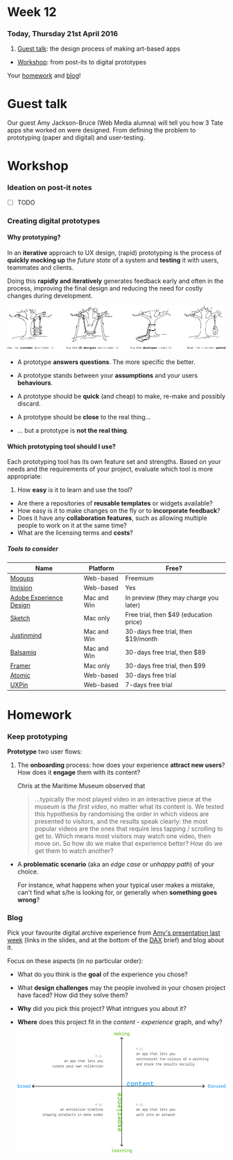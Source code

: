 # Week 12

### Today, Thursday 21st April 2016

1. [Guest talk](#guest-talk): the design process of making art-based apps 
* [Workshop](#workshop): from post-its to digital prototypes

Your [homework](#homework) and [blog](#blog)!


# Guest talk

Our guest Amy Jackson-Bruce (Web Media alumna) will tell you how 3 Tate apps she worked on were designed. From defining the problem to prototyping (paper and digital) and user-testing.

<!--You can download her slides [here](assets/amy-jackson-bruce-presentation.pdf).-->


# Workshop

### Ideation on post-it notes

- [ ] TODO

### Creating digital prototypes 

#### Why prototyping?

In an **iterative** approach to UX design, (rapid) prototyping is the process of **quickly mocking up** the *future state* of a system and **testing** it with users, teammates and clients. 

Doing this **rapidly and iteratively** generates feedback early and often in the process, improving the final design and reducing the need for costly changes during development.

![](assets/tree-swings.jpg)

* A prototype **answers questions**. The more specific the better.

* A prototype stands between your **assumptions** and your users **behaviours**.

* A prototype should be **quick** (and cheap) to make, re-make and possibly discard.

* A prototype should be **close** to the real thing...

* ... but a prototype is **not the real thing**.

#### Which prototyping tool should I use?

Each prototyping tool has its own feature set and strengths. Based on your needs and the requirements of your project, evaluate which tool is more appropriate:

1. How **easy** is it to learn and use the tool?
* Are there a repositories of **reusable templates** or widgets available?
* How easy is it to make changes on the fly or to **incorporate feedback**?
* Does it have any **collaboration features**, such as allowing multiple people to work on it at the same time?
* What are the licensing terms and **costs**?

##### Tools to consider

Name | Platform | Free?
---- | -------- | -----
[Moqups](https://moqups.com) | Web-based | Freemium
[Invision](http://www.invisionapp.com/) | Web-based | Yes
[Adobe Experience Design](http://www.adobe.com/uk/products/experience-design.html) | Mac and Win | In preview (they may charge you later)
[Sketch](http://www.bohemiancoding.com/sketch/) | Mac only | Free trial, then $49 (education price)
[Justinmind](http://www.justinmind.com) | Mac and Win | 30-days free trial, then $19/month 
[Balsamiq](https://balsamiq.com/products/mockups) | Mac and Win | 30-days free trial, then $89 
[Framer](http://framerjs.com) | Mac only | 30-days free trial, then $99 
[Atomic](https://atomic.io) | Web-based | 30-days free trial
[UXPin](https://www.uxpin.com) | Web-based | 7-days free trial
	
<!-- [Macaw](http://macaw.co/) | Mac and Win | Yes -->	
	
# Homework

### Keep prototyping

**Prototype** two user flows:

1. The **onboarding** process: how does your experience **attract new users**? How does it **engage** them with its content? 
	
	Chris at the Maritime Museum observed that 
	
	> ...typically the most played video in an interactive piece at the museum is *the first video*, no matter what its content is. We tested this hypothesis by randomising the order in which videos are presented to visitors, and the results speak clearly: the most popular videos are the ones that require less tapping / scrolling to get to. Which means most visitors may watch one video, then move on. So how do we make that experience better? How do we get them to watch another?
	
* A **problematic scenario** (aka an *edge case* or *unhappy path*) of your choice. 

	For instance, what happens when your typical user makes a mistake, can't find what s/he is looking for, or generally when **something goes wrong**?

### Blog	

Pick your favourite digital archive experience from [Amy's presentation last week](assets/amy-jackson-bruce-presentation.pdf) (links in the slides, and at the bottom of the [DAX](../../projects/dax) brief) and blog about it.

Focus on these aspects (in no particular order):

* What do you think is the **goal** of the experience you chose?
* What **design challenges** may the people involved in your chosen project have faced? How did they solve them?
* **Why** did you pick this project? What intrigues you about it?
* **Where** does this project fit in the *content - experience* graph, and why?

	![](../../projects/dax/assets/experience-content-graph.png)




